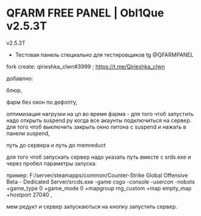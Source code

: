 # QFARM FREE PANEL | Obl1Que v2.5.3T
v2.5.3T

- Тестовая панель специально для тестировщиков tg @QFARMPANEL

fork create: qirieshka_clwn#3999 ; https://t.me/Qirieshka_clwn

добавлно:

блюр,

фарм без окон по дефолту,

оптимизация нагрузки на цп во время фарма - для того чтоб запустить надо открыть suspend.py когда все акаунты подключиться на сервер. для того чтоб выключить закрыть окно питона с suspend и нажать в панели suspend,

путь до сервера и путь до memreduct

для того чтоб запускать сервер надо указать путь вместе с srds.exe и через пробел параметры запуска.

пример: F:/server/steamapps/common/Counter-Strike Global Offensive Beta - Dedicated Server/srcds.exe -game csgo -console -usercon -nobots +game_type 0
+game_mode 0 +mapgroup mg_custom +map empty_map +hostport 27040 ,

мем редукт и сервер запускаються на кнопку запустить сервер.
